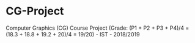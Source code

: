 # CG-Project
Computer Graphics (CG) Course Project (Grade: (P1 + P2 + P3 + P4)/4 = (18.3 + 18.8 + 19.2 + 20)/4 = 19/20) - IST - 2018/2019
